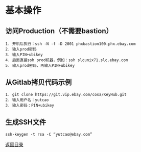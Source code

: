 # 基本操作

## 访问Production（不需要bastion）
```
1. 开机后执行：ssh -N -f -D 2001 phxbastion100.phx.ebay.com
2. 输入prod密码
3. 输入PIN+ubikey
4. 后面直接ssh prod机器，例如：ssh slcunix71.slc.ebay.com
5. 输入prod密码，再输入PIN+ubikey
```

## 从Gitlab拷贝代码示例
```
1. git clone https://git.vip.ebay.com/cosa/KeyHub.git
2. 输入用户名：yutcao
3. 输入密码：PIN+ubikey
```

## 生成SSH文件
```
ssh-keygen -t rsa -C “yutcao@ebay.com”
```

[返回目录](../CONTENTS.md)